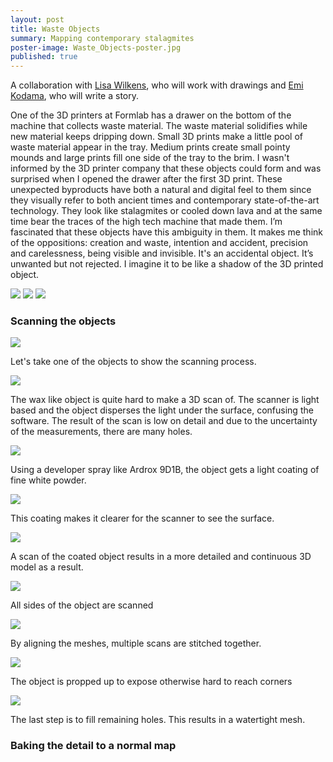 ```yaml
---
layout: post
title: Waste Objects
summary: Mapping contemporary stalagmites
poster-image: Waste_Objects-poster.jpg
published: true
---
```

A collaboration with [Lisa Wilkens](http://www.lisawilkens.com/), who will work with drawings and [Emi Kodama](http://emikodama.com/), who will write a story.

One of the 3D printers at Formlab has a drawer on the bottom of the machine that collects waste
material. The waste material solidifies while new material keeps dripping down. Small 3D prints make
a little pool of waste material appear in the tray. Medium prints create small pointy mounds and large
prints fill one side of the tray to the brim. I wasn't informed by the 3D printer company that these
objects could form and was surprised when I opened the drawer after the first 3D print. These
unexpected byproducts have both a natural and digital feel to them since they visually refer to both
ancient times and contemporary state-of-the-art technology. They look like stalagmites or cooled down
lava and at the same time bear the traces of the high tech machine that made them. I’m fascinated
that these objects have this ambiguity in them. It makes me think of the oppositions: creation and
waste, intention and accident, precision and carelessness, being visible and invisible. It's an accidental
object. It’s unwanted but not rejected. I imagine it to be like a shadow of the 3D printed object.

![](/images/waste-objects-01.jpg)
![](/images/waste-objects-02.jpg)
![](/images/waste-objects-03.jpg)
 
 
 
 
 
 
### Scanning the objects

![](/images/waste-objects-shape-back.JPG)

Let's take one of the objects to show the scanning process.

![](/images/waste-objects-scan_result_bad.jpg)

The wax like object is quite hard to make a 3D scan of. The scanner is light based and the object disperses the light under the surface, confusing the software. The result of the scan is low on detail and due to the uncertainty of the measurements, there are many holes.

![](/images/waste-objects-Ardrox-9D1B.JPG)

Using a developer spray like Ardrox 9D1B, the object gets a light coating of fine white powder.

![](/images/waste-objects-shape-white-back.JPG)

This coating makes it clearer for the scanner to see the surface.

![](/images/waste-objects-scan-result-better.jpg)

A scan of the coated object results in a more detailed and continuous 3D model as a result.

![](/images/waste-objects-scanning-2.JPG)

All sides of the object are scanned

![](/images/waste-objects-stitching-scans.jpg)

By aligning the meshes, multiple scans are stitched together.

![](/images/waste-objects-propping-up-the-shape.JPG)

The object is propped up to expose otherwise hard to reach corners

![](/images/waste-objects-hole-filling.jpg)

The last step is to fill remaining holes. This results in a watertight mesh.


### Baking the detail to a normal map
